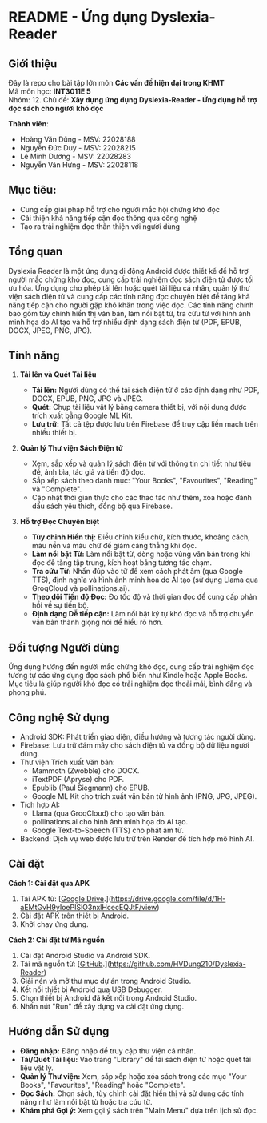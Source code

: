 # README - Ứng dụng Dyslexia-Reader
## Giới thiệu
Đây là repo cho bài tập lớn môn <b>Các vấn đề hiện đại trong KHMT</b><br>
Mã môn học:  <b>INT3011E 5</b><br>
Nhóm: 12. Chủ đề: <b>Xây dựng ứng dụng Dyslexia-Reader - Ứng dụng hỗ trợ đọc sách cho người khó đọc</b>

<b>Thành viên</b>:
<ul>
  <li>Hoàng Văn Dũng - MSV: 22028188</li>
  <li>Nguyễn Đức Duy - MSV: 22028215</li>
  <li>Lê Minh Dương - MSV: 22028283</li>
  <li>Nguyễn Văn Hưng - MSV: 22028118</li>
</ul>

 ## Mục tiêu:
<ul>
  <li>Cung cấp giải pháp hỗ trợ cho người mắc hội chứng khó đọc</li>
  <li>Cải thiện khả năng tiếp cận đọc thông qua công nghệ</li>
  <li>Tạo ra trải nghiệm đọc thân thiện với người dùng</li>
</ul>

## Tổng quan

Dyslexia Reader là một ứng dụng di động Android được thiết kế để hỗ trợ người mắc chứng khó đọc, cung cấp trải nghiệm đọc sách điện tử được tối ưu hóa. Ứng dụng cho phép tải lên hoặc quét tài liệu cá nhân, quản lý thư viện sách điện tử và cung cấp các tính năng đọc chuyên biệt để tăng khả năng tiếp cận cho người gặp khó khăn trong việc đọc. Các tính năng chính bao gồm tùy chỉnh hiển thị văn bản, làm nổi bật từ, tra cứu từ với hình ảnh minh họa do AI tạo và hỗ trợ nhiều định dạng sách điện tử (PDF, EPUB, DOCX, JPEG, PNG, JPG).

## Tính năng

1.  **Tải lên và Quét Tài liệu**

    *   **Tải lên:** Người dùng có thể tải sách điện tử ở các định dạng như PDF, DOCX, EPUB, PNG, JPG và JPEG.
    *   **Quét:** Chụp tài liệu vật lý bằng camera thiết bị, với nội dung được trích xuất bằng Google ML Kit.
    *   **Lưu trữ:** Tất cả tệp được lưu trên Firebase để truy cập liền mạch trên nhiều thiết bị.

2.  **Quản lý Thư viện Sách Điện tử**

    *   Xem, sắp xếp và quản lý sách điện tử với thông tin chi tiết như tiêu đề, ảnh bìa, tác giả và tiến độ đọc.
    *   Sắp xếp sách theo danh mục: "Your Books", "Favourites", "Reading" và "Complete".
    *   Cập nhật thời gian thực cho các thao tác như thêm, xóa hoặc đánh dấu sách yêu thích, đồng bộ qua Firebase.

3.  **Hỗ trợ Đọc Chuyên biệt**

    *   **Tùy chỉnh Hiển thị:** Điều chỉnh kiểu chữ, kích thước, khoảng cách, màu nền và màu chữ để giảm căng thẳng khi đọc.
    *   **Làm nổi bật Từ:** Làm nổi bật từ, dòng hoặc vùng văn bản trong khi đọc để tăng tập trung, kích hoạt bằng tương tác chạm.
    *   **Tra cứu Từ:** Nhấn đúp vào từ để xem cách phát âm (qua Google TTS), định nghĩa và hình ảnh minh họa do AI tạo (sử dụng Llama qua GroqCloud và pollinations.ai).
    *   **Theo dõi Tiến độ Đọc:** Đo tốc độ và thời gian đọc để cung cấp phản hồi về sự tiến bộ.
    *   **Định dạng Dễ tiếp cận:** Làm nổi bật ký tự khó đọc và hỗ trợ chuyển văn bản thành giọng nói để hiểu rõ hơn.

## Đối tượng Người dùng

Ứng dụng hướng đến người mắc chứng khó đọc, cung cấp trải nghiệm đọc tương tự các ứng dụng đọc sách phổ biến như Kindle hoặc Apple Books. Mục tiêu là giúp người khó đọc có trải nghiệm đọc thoải mái, bình đẳng và phong phú.

## Công nghệ Sử dụng

*   Android SDK: Phát triển giao diện, điều hướng và tương tác người dùng.
*   Firebase: Lưu trữ đám mây cho sách điện tử và đồng bộ dữ liệu người dùng.
*   Thư viện Trích xuất Văn bản:
    *   Mammoth (Zwobble) cho DOCX.
    *   iTextPDF (Apryse) cho PDF.
    *   Epublib (Paul Siegmann) cho EPUB.
    *   Google ML Kit cho trích xuất văn bản từ hình ảnh (PNG, JPG, JPEG).
*   Tích hợp AI:
    *   Llama (qua GroqCloud) cho tạo văn bản.
    *   pollinations.ai cho hình ảnh minh họa do AI tạo.
    *   Google Text-to-Speech (TTS) cho phát âm từ.
*   Backend: Dịch vụ web được lưu trữ trên Render để tích hợp mô hình AI.

## Cài đặt

**Cách 1: Cài đặt qua APK**

1.  Tải APK từ: [[Google Drive](your_google_drive_link_here).](https://drive.google.com/file/d/1H-aEMtGvH9yIoePISlO3nxlHcecEQJtF/view)
2.  Cài đặt APK trên thiết bị Android.
3.  Khởi chạy ứng dụng.

**Cách 2: Cài đặt từ Mã nguồn**

1.  Cài đặt Android Studio và Android SDK.
2.  Tải mã nguồn từ: [[GitHub](your_github_repository_link_here).](https://github.com/HVDung210/Dyslexia-Reader)
3.  Giải nén và mở thư mục dự án trong Android Studio.
4.  Kết nối thiết bị Android qua USB Debugger.
5.  Chọn thiết bị Android đã kết nối trong Android Studio.
6.  Nhấn nút "Run" để xây dựng và cài đặt ứng dụng.

## Hướng dẫn Sử dụng

*   **Đăng nhập:** Đăng nhập để truy cập thư viện cá nhân.
*   **Tải/Quét Tài liệu:** Vào trang "Library" để tải sách điện tử hoặc quét tài liệu vật lý.
*   **Quản lý Thư viện:** Xem, sắp xếp hoặc xóa sách trong các mục "Your Books", "Favourites", "Reading" hoặc "Complete".
*   **Đọc Sách:** Chọn sách, tùy chỉnh cài đặt hiển thị và sử dụng các tính năng như làm nổi bật từ hoặc tra cứu từ.
*   **Khám phá Gợi ý:** Xem gợi ý sách trên "Main Menu" dựa trên lịch sử đọc.

